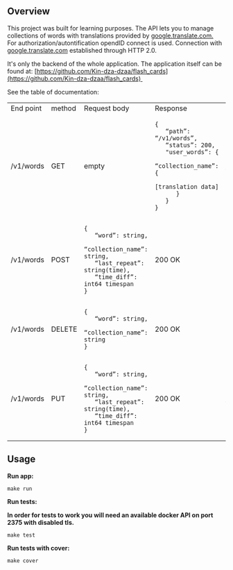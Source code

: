 ## Overview

This project was built for learning purposes. The API lets you to manage collections of words with translations provided by [google.translate.com.](google.translate.com)   
For authorization/autontification opendID connect is used. Connection with [google.translate.com](google.translate.com) established through HTTP 2.0. 

It's only the backend of the whole application. The application itself can be found at: [https://github.com/Kin-dza-dzaa/flash_cards](https://github.com/Kin-dza-dzaa/flash_cards) 

See the table of documentation:

<table><tbody><tr><td>End point</td><td>method</td><td>Request body</td><td>Response</td><td>Description</td></tr><tr><td>/v1/words</td><td>GET</td><td>empty</td><td><pre><code class="language-javascript">{ 
   “path”: “/v1/words”, 
   “status”: 200, 
   "user_words”: {
      “collection_name”: {
          [translation data]  
      }
   }
} </code></pre></td><td>Gets all user words from each collection.</td></tr><tr><td>/v1/words</td><td>POST</td><td><pre><code class="language-javascript">{
   “word”: string,
   “collection_name”: string,
   “last_repeat”: string(time),
   “time_diff”: int64 timespan 
}</code></pre></td><td>200 OK</td><td>Add the word to the specified collection.&nbsp;</td></tr><tr><td>/v1/words</td><td>DELETE</td><td><pre><code class="language-javascript">{
   “word”: string,
   “collection_name”: string
}</code></pre></td><td>200 OK</td><td>Deletes word from collection.</td></tr><tr><td>/v1/words</td><td>PUT</td><td><pre><code class="language-javascript">{
   “word”: string,
   “collection_name”: string,
   “last_repeat”: string(time),
   “time_diff”: int64 timespan 
}</code></pre></td><td>200 OK</td><td>Updates learn interval of the provided word.</td></tr></tbody></table>

## Usage

**Run app:**

```plaintext
make run
```

**Run tests:**

**In order for tests to work you will need an available docker API on port 2375 with disabled tls.**

```plaintext
make test
```

**Run tests with cover:**

```plaintext
make cover
```
